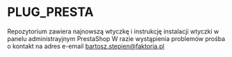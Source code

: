 # PLUG_PRESTA
Repozytorium zawiera najnowszą wtyczkę i instrukcję instalacji wtyczki w panelu administrayjnym PrestaShop
W razie wystąpienia problemów prośba o kontakt na adres e-email bartosz.stepien@faktoria.pl
